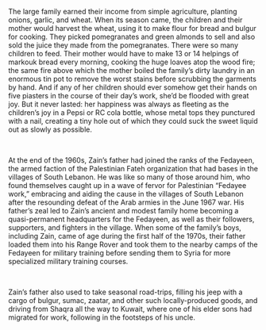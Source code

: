 The large family earned their income from simple agriculture, planting onions, garlic, and wheat. When its season came, the children and their mother would harvest the wheat, using it to make flour for bread and bulgur for cooking. They picked pomegranates and green almonds to sell and also sold the juice they made from the pomegranates. There were so many children to feed. Their mother would have to make 13 or 14 helpings of markouk bread every morning, cooking the huge loaves atop the wood fire; the same fire above which the mother boiled the family’s dirty laundry in an enormous tin pot to remove the worst stains before scrubbing the garments by hand. And if any of her children should ever somehow get their hands on five piasters in the course of their day’s work, she’d be flooded with great joy. But it never lasted: her happiness was always as fleeting as the children’s joy in a Pepsi or RC cola bottle, whose metal tops they punctured with a nail, creating a tiny hole out of which they could suck the sweet liquid out as slowly as possible.

<br>

At the end of the 1960s, Zain’s father had joined the ranks of the Fedayeen, the armed faction of the Palestinian Fateh organization that had bases in the villages of South Lebanon. He was like so many of those around him, who found themselves caught up in a wave of fervor for Palestinian “Fedayee work,” embracing and aiding the cause in the villages of South Lebanon after the resounding defeat of the Arab armies in the June 1967 war. His father’s zeal led to Zain’s ancient and modest family home becoming a quasi-permanent headquarters for the Fedayeen, as well as their followers, supporters, and fighters in the village. When some of the family’s boys, including Zain, came of age during the first half of the 1970s, their father loaded them into his Range Rover and took them to the nearby camps of the Fedayeen for military training before sending them to Syria for more specialized military training courses.

<br>

Zain’s father also used to take seasonal road-trips, filling his jeep with a cargo of bulgur, sumac, zaatar, and other such locally-produced goods, and driving from Shaqra all the way to Kuwait, where one of his elder sons had migrated for work, following in the footsteps of his uncle.
